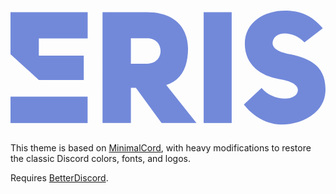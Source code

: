 # <p align="center"><svg id="Layer_1" data-name="Layer 1" xmlns="http://www.w3.org/2000/svg" viewBox="0 0 1920 694.57"><defs><style>.cls-1{fill:#7289da;}</style></defs><rect class="cls-1" y="524.28" width="470" height="161"/><path class="cls-1" d="M949.34,453.18C1031.39,427.42,1082,356.82,1082,231.83,1078.14,73.45,970.33,9.52,831,9.52H561V685H733.71V470.36h30.53L920.71,685h212.76ZM833.89,323.43H733.71V168.86H833.89C941.7,168.86,941.7,323.43,833.89,323.43Z"/><rect class="cls-1" x="1177.37" y="9.53" width="170.79" height="675.5"/><path class="cls-1" d="M1919.65,492.3C1913.92,623,1776.53,694.57,1652.5,694.57c-81.1,0-167-41-229.94-122.12l107.81-101.13c67.74,82.05,216.58,85.87,221.35,13.36,1.91-38.17-60.11-60.11-115.45-67.74-108.77-17.17-208-85.87-208-214.67C1428.28,69.65,1548.5,0,1672.53,0c82,0,161.24,22.9,230.89,107.81l-111.63,85.87c-70.6-75.37-191.77-72.51-194.64,5.72,1.91,32.44,37.21,51.52,89.69,63C1807.07,284.31,1927.29,326.29,1919.65,492.3Z"/><polygon class="cls-1" points="172.69 169.82 172.69 274.77 446.52 274.77 446.52 422.65 172.69 422.65 0 265.5 0 9.53 470.37 9.53 470.37 169.82 172.69 169.82"/></svg></p>

This theme is based on [MinimalCord](https://github.com/DiscordStyles/MinimalCord), with heavy modifications to restore the classic Discord colors, fonts, and logos.

Requires [BetterDiscord](https://betterdiscord.app/).

